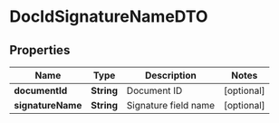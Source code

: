 # DocIdSignatureNameDTO

## Properties
Name | Type | Description | Notes
------------ | ------------- | ------------- | -------------
**documentId** | **String** | Document ID |  [optional]
**signatureName** | **String** | Signature field name |  [optional]
